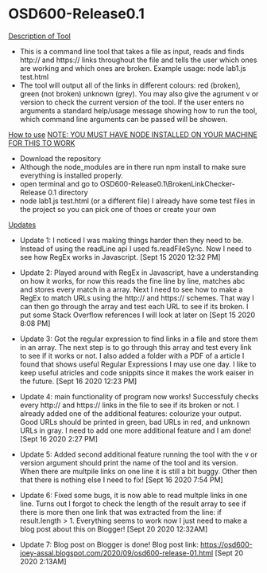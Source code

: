 # OSD600-Release0.1
<u>Description of Tool</u>
- This is a command line tool that takes a file as input, reads and finds http:// and https:// links throughout the file and tells the user which ones are working and which ones are broken. Example usage: node lab1.js test.html
- The tool will output all of the links in different colours: red (broken), green (not broken) unknown (grey). You may also give the agrument v or version to check the current version of the tool. If the user enters no arguments a standard help/usage message showing how to run the tool, which command line arguments can be passed will be showen. 

<u>How to use</u>
<u>NOTE: YOU MUST HAVE NODE INSTALLED ON YOUR MACHINE FOR THIS TO WORK</u>
- Download the repository
- Although the node_modules are in there run npm install to make sure everything is installed properly.  
- open terminal and go to OSD600-Release0.1\BrokenLinkChecker- Release 0.1 directory
- node lab1.js test.html (or a different file) I already have some test files in the project so you can pick one of thoes or create your own


<u>Updates</u>
- Update 1: I noticed I was making things harder then they need to be. Instead of using the readLine api I used fs.readFileSync. Now I need to see how RegEx works in Javascript. [Sept 15 2020 12:32 PM]
- Update 2: Played around with RegEx in Javascript, have a understanding on how it works, for now this reads the fine line by line, matches abc and stores every match in a array. Next I need to see how to make a RegEx to match URLs using the http:// and https:// schemes. That way I can then go through the array and test each URL to see if its broken. I put some Stack Overflow references I will look at later on [Sept 15 2020 8:08 PM]
- Update 3: Got the regular expression to find links in a file and store them in an array. The next step is to go through this array and test every link to see if it works or not. I also added a folder with a PDF of a article I found that shows useful Regular Expressions I may use one day. I like to keep useful atricles and code snippits since it makes the work eaiser in the future. [Sept 16 2020 12:23 PM]
- Update 4: main functionality of program now works! Successfuly checks every http:// and https:// links in the file to see if its broken or not. I already added one of the additional features: colourize your output. Good URLs should be printed in green, bad URLs in red, and unknown URLs in gray. I need to add one more additional feature and I am done!  [Sept 16 2020 2:27 PM]
- Update 5: Added second additional feature running the tool with the v or version argument should print the name of the tool and its version. When there are multpile links on one line it is still a bit buggy. Other then that there is nothing else I need to fix! [Sept 16 2020 7:54 PM]

- Update 6: Fixed some bugs, it is now able to read multple links in one line. Turns out I forgot to check the length of the result array to see if there is more then one link that was extracted from the line: if result.length > 1. Everything seems to work now I just need to make a blog post about this on Blogger! [Sept 20 2020 12:32AM]
- Update 7: Blog post on Blogger is done! Blog post link: https://osd600-joey-assal.blogspot.com/2020/09/osd600-release-01.html [Sept 20 2020 2:13AM]
